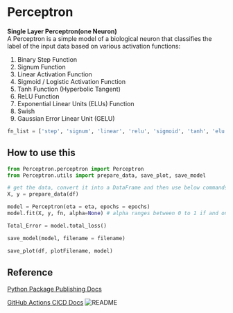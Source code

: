 # Perceptron
**Single Layer Perceptron(one Neuron)**  
A Perceptron is a simple model of a biological neuron that classifies the label of the input data based on various activation functions:
1. Binary Step Function
2. Signum Function
3. Linear Activation Function
4. Sigmoid / Logistic Activation Function
5. Tanh Function (Hyperbolic Tangent)
6. ReLU Function
7. Exponential Linear Units (ELUs) Function
8. Swish
9. Gaussian Error Linear Unit (GELU)

```python
fn_list = ['step', 'signum', 'linear', 'relu', 'sigmoid', 'tanh', 'elu', 'gelu', 'swish']
```

## How to use this
```python
from Perceptron.perceptron import Perceptron
from Perceptron.utils import prepare_data, save_plot, save_model

# get the data, convert it into a DataFrame and then use below commands
X, y = prepare_data(df)

model = Perceptron(eta = eta, epochs = epochs)
model.fit(X, y, fn, alpha=None) # alpha ranges between 0 to 1 if and only if ELU activation function is applied else alpha value remains None for other activation functions

Total_Error = model.total_loss()

save_model(model, filename = filename)

save_plot(df, plotFilename, model)
```

## Reference
[Python Package Publishing Docs](https://packaging.python.org/tutorials/packaging-projects/)

[GitHub Actions CICD Docs](https://docs.github.com/en/actions/guides/building-and-testing-python#publishing-to-package-registries)
![README](https://nbviewer.jupyter.org/github/rohandhanraj/Perceptron/blob/main/Readme.ipynb)
